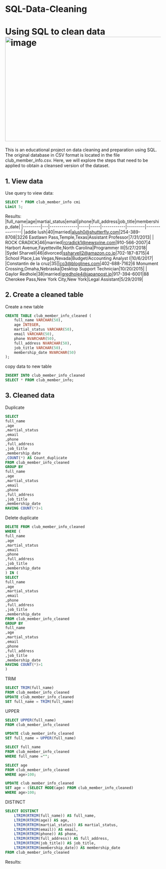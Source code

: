 # SQL-Data-Cleaning
Using SQL to clean data
<img width="512" height="338" alt="image" src="https://github.com/user-attachments/assets/fac523a8-0e6e-47ee-b615-023398ddee13" />
=============
This is an educational project on data cleaning and preparation using SQL. The original database in CSV format is located in the file club_member_info.csv. Here, we will explore the steps that need to be applied to obtain a cleansed version of the dataset.

## 1. View data
Use query to view data:
```sql
SELECT * FROM club_member_info cmi
Limit 5;
```
Results:
|full_name|age|martial_status|email|phone|full_address|job_title|membership_date|
|---------|---|--------------|-----|-----|------------|---------|---------------|
|addie lush|40|married|alush0@shutterfly.com|254-389-8708|3226 Eastlawn Pass,Temple,Texas|Assistant Professor|7/31/2013|
|      ROCK CRADICK|46|married|rcradick1@newsvine.com|910-566-2007|4 Harbort Avenue,Fayetteville,North Carolina|Programmer III|5/27/2018|
|Sydel Sharvell|46|divorced|ssharvell2@amazon.co.jp|702-187-8715|4 School Place,Las Vegas,Nevada|Budget/Accounting Analyst I|10/6/2017|
|Constantin de la cruz|35||co3@bloglines.com|402-688-7162|6 Monument Crossing,Omaha,Nebraska|Desktop Support Technician|10/20/2015|
|  Gaylor Redhole|38|married|gredhole4@japanpost.jp|917-394-6001|88 Cherokee Pass,New York City,New York|Legal Assistant|5/29/2019|
## 2. Create a cleaned table
Create a new table
```sql
CREATE TABLE club_member_info_cleaned (
	full_name VARCHAR(50),
	age INTEGER,
	martial_status VARCHAR(50),
	email VARCHAR(50),
	phone NVARCHAR(50),
	full_address NVARCHAR(50),
	job_title VARCHAR(50),
	membership_date NVARCHAR(50)
);
```
copy data to new table
```sql
INSERT INTO club_member_info_cleaned
SELECT * FROM club_member_info;
```
## 3. Cleaned data
Duplicate
```sql
SELECT 
full_name
,age
,martial_status
,email
,phone
,full_address
,job_title 
,membership_date 
,COUNT(*) AS Count_duplicate
FROM club_member_info_cleaned
GROUP BY
full_name
,age
,martial_status
,email
,phone
,full_address
,job_title 
,membership_date 
HAVING COUNT(*)>1
```
Delete duplicate
```sql
DELETE FROM club_member_info_cleaned 
WHERE (
full_name
,age
,martial_status
,email
,phone
,full_address
,job_title 
,membership_date 
) IN (
SELECT 
full_name
,age
,martial_status
,email
,phone
,full_address
,job_title 
,membership_date 
FROM club_member_info_cleaned
GROUP BY
full_name
,age
,martial_status
,email
,phone
,full_address
,job_title 
,membership_date 
HAVING COUNT(*)>1
)
```
TRIM
```sql
SELECT TRIM(full_name)
FROM club_member_info_cleaned
UPDATE club_member_info_cleaned 
SET full_name = TRIM(full_name)
```
UPPER
```sql
SELECT UPPER(full_name)
FROM club_member_info_cleaned

UPDATE club_member_info_cleaned 
SET full_name = UPPER(full_name)

SELECT full_name
FROM club_member_info_cleaned
WHERE full_name ="";
```
```sql
SELECT age
FROM club_member_info_cleaned
WHERE age>100;

UPDATE club_member_info_cleaned 
SET age = (SELECT MODE(age) FROM club_member_info_cleaned)
WHERE age>100;
```
DISTINCT
```sql
SELECT DISTINCT
    LTRIM(RTRIM(full_name)) AS full_name,
    LTRIM(RTRIM(age)) AS age,
    LTRIM(RTRIM(martial_status)) AS martial_status,
    LTRIM(RTRIM(email)) AS email,
    LTRIM(RTRIM(phone)) AS phone,
    LTRIM(RTRIM(full_address)) AS full_address,
    LTRIM(RTRIM(job_title)) AS job_title,
    LTRIM(RTRIM(membership_date)) AS membership_date
FROM club_member_info_cleaned
```
Results:
